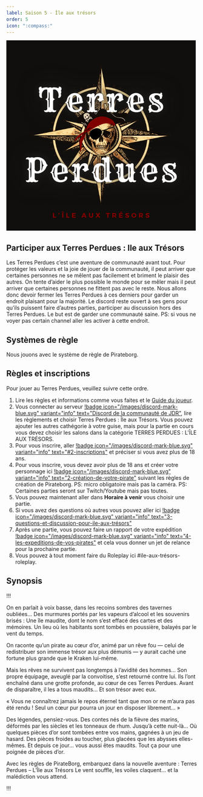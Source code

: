 ```yaml
---
label: Saison 5 - Île aux trésors
order: 5
icon: ":compass:"
---
```


![](/Images/terresperdues5.png)

## Participer aux Terres Perdues : Ile aux Trésors 
Les Terres Perdues c’est une aventure de communauté avant tout. Pour protéger les valeurs et la joie de jouer de la communauté, il peut arriver que certaines personnes ne se mêlent pas facilement et briment le plaisir des autres. On tente d’aider le plus possible le monde pour se mêler mais il peut arriver que certaines personnes ne fittent pas avec le reste. Nous allons donc devoir fermer les Terres Perdues à ces derniers pour garder un endroit plaisant pour la majorité. Le discord reste ouvert à ses gens pour qu’ils puissent faire d’autres parties, participer au discussion hors des Terres Perdues. Le but est de garder une communauté saine. 
PS: si vous ne voyer pas certain channel aller les activer à cette endroit. 

## Systèmes de règle
Nous jouons avec le système de règle de Pirateborg.

## Règles et inscriptions
Pour jouer au Terres Perdues, veuillez suivre cette ordre.
1. Lire les règles et informations comme vous faites et le [Guide du joueur](https://terresperdues.github.io/Terresperdues/regle/guidedujoueur/).
2. Vous connecter au serveur [!badge icon="/images/discord-mark-blue.svg" variant="info" text="Discord de la communauté de JDR"](https://discord.gg/rWzznjmSYm), lire les règlements et choisir Terres Perdues : Île aux Trésors. Vous pouvez ajouter les autres cathégorie à votre guise, mais pour la partie en cours vous devez choisir les salons dans la catégorie TERRES PERDUES : L'ÎLE AUX TRÉSORS.
3. Pour vous inscrire, aller [!badge icon="/images/discord-mark-blue.svg" variant="info" text="#2-inscriptions"](https://discord.com/channels/662746189069942802/1392879115853369465) et préciser si vous avez plus de 18 ans. 
4. Pour vous inscrire, vous devez avoir plus de 18 ans et créer votre personnage ici [!badge icon="/images/discord-mark-blue.svg" variant="info" text="2-création-de-votre-pirate"](https://discord.com/channels/662746189069942802/1391591688350203945) suivant les règles de création de Pirateborg. PS: micro obligatoire mais pas la caméra. 
PS: Certaines parties seront sur Twitch/Youtube mais pas toutes.
5. Vous pouvez maintenant aller dans **Horaire à venir** vous choisir une partie.
6. Si vous avez des questions où autres vous pouvez aller ici [!badge icon="/images/discord-mark-blue.svg" variant="info" text="3-questions-et-discussion-pour-ile-aux-trésors"](https://discord.com/channels/662746189069942802/1391591870009835630)
7. Après une partie, vous pouvez faire un rapport de votre expédition [!badge icon="/images/discord-mark-blue.svg" variant="info" text="4-les-expeditions-de-vos-pirates"](https://discord.com/channels/662746189069942802/1391592014650540223) et cela vous donner un jet de relance pour la prochaine partie. 
8. Vous pouvez à tout moment faire du Roleplay ici #ile-aux-trésors-roleplay.


## Synopsis

!!!

On en parlait à voix basse, dans les recoins sombres des tavernes oubliées…
Des murmures portés par les vapeurs d’alcool et les souvenirs brisés :
Une île maudite, dont le nom s’est effacé des cartes et des mémoires.
Un lieu où les habitants sont tombés en poussière, balayés par le vent du temps.

On raconte qu’un pirate au cœur d’or, animé par un rêve fou — celui de redistribuer son immense trésor aux plus démunis — y aurait caché une fortune plus grande que le Kraken lui-même.

Mais les rêves ne survivent pas longtemps à l’avidité des hommes…
Son propre équipage, aveuglé par la convoitise, s’est retourné contre lui.
Ils l’ont enchaîné dans une grotte profonde, au cœur de ces Terres Perdues.
Avant de disparaître, il les a tous maudits…
Et son trésor avec eux.

« Vous ne connaîtrez jamais le repos éternel tant que mon or ne m’aura pas été rendu ! Seul un cœur pur pourra un jour en disposer librement… »

Des légendes, pensiez-vous.
Des contes nés de la fièvre des marins, déformés par les siècles et les tonneaux de rhum.
Jusqu’à cette nuit-là…
Où quelques pièces d’or sont tombées entre vos mains, gagnées à un jeu de hasard.
Des pièces froides au toucher, plus glacées que les abysses elles-mêmes.
Et depuis ce jour… vous aussi êtes maudits.
Tout ça pour une poignée de pièces d’or.

Avec les règles de PirateBorg, embarquez dans la nouvelle aventure : Terres Perdues – L’Île aux Trésors
Le vent souffle, les voiles claquent… et la malédiction vous attend.

!!!

